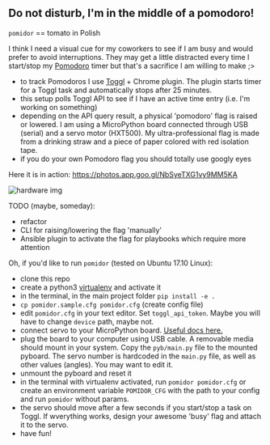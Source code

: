 ## Do not disturb, I'm in the middle of a pomodoro!

`pomidor` == tomato in Polish

I think I need a visual cue for my coworkers to see if I am busy and would prefer to avoid interruptions. They may get a little distracted every time I start/stop my [Pomodoro](https://en.wikipedia.org/wiki/Pomodoro_Technique) timer but that's a sacrifice I am willing to make ;>

* to track Pomodoros I use [Toggl](https://toggl.com) + Chrome plugin. The plugin starts timer for a Toggl task and automatically stops after 25 minutes.
* this setup polls Toggl API to see if I have an active time entry (i.e. I'm working on something)
* depending on the API query result, a physical 'pomodoro' flag is raised or lowered. I am using a MicroPython board connected through USB (serial) and a servo motor (HXT500). My ultra-professional flag is made from a drinking straw and a piece of paper colored with red isolation tape.
* if you do your own Pomodoro flag you should totally use googly eyes

Here it is in action: https://photos.app.goo.gl/NbSyeTXG1vy9MM5KA 

![hardware img](https://lh3.googleusercontent.com/JyYk-AufSYQD7SBq7ILhtbM-SrZ3e_sMbshcCB6PgVDzM4EM-sdc4r4ARyn_LFobwAf5X9ynhN54FWXU70frG1R9KZC5Txb-RyyHH_z2v8OskbleVvN_J64w3PyC1L7ZqwgAOhKM-6M=w720-h959-no)

TODO (maybe, someday):
* refactor
* CLI for raising/lowering the flag 'manually'
* Ansible plugin to activate the flag for playbooks which require more attention

Oh, if you'd like to run `pomidor` (tested on Ubuntu 17.10 Linux):

* clone this repo
* create a python3 [virtualenv](https://docs.python.org/3/library/venv.html) and activate it 
* in the terminal, in the main project folder `pip install -e .`
* `cp pomidor.sample.cfg pomidor.cfg` (create config file)
* edit `pomidor.cfg` in your text editor. Set `toggl_api_token`. Maybe you will have to change `device` path, maybe not.
* connect servo to your MicroPython board. [Useful docs here.](http://docs.micropython.org/en/latest/pyboard/pyboard/tutorial/servo.html?highlight=servo)
* plug the board to your computer using USB cable. A removable media should mount in your system. Copy the `pyb/main.py` file to the mounted pyboard. The servo number is hardcoded in the `main.py` file, as well as other values (angles). You may want to edit it.
* unmount the pyboard and reset it
* in the terminal with virtualenv activated, run `pomidor pomidor.cfg` or create an environment variable `POMIDOR_CFG` with the path to your config and run `pomidor` without params.
* the servo should move after a few seconds if you start/stop a task on Toggl. If wverything works, design your awesome 'busy' flag and attach it to the servo. 
* have fun!
